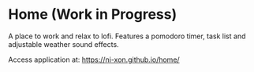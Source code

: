 # Home (Work in Progress)
A place to work and relax to lofi. Features a pomodoro timer, task list and adjustable weather sound effects.

Access application at: https://ni-xon.github.io/home/

